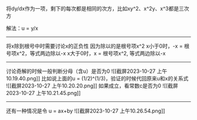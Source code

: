 将dy/dx作为一项，剩下的每次都是相同的次方，比如xy^2、x^2y、x^3都是三次方

解法：u = y/x

---

将x除到根号中时需要讨论x的正负性
因为除以的是根号项x^2 
x小于0时，-x = 根号项x^2，等式两边除以-x
x大于0时，x = 根号项x^2, 等式两边除以-x

---

讨论奇解的时候一般判断分母（含u）是否为0
![[截屏2023-10-27 上午10.19.40.png]]
比如说上面的u = (1/2)^(1/3)，验证的时候代回原来u和x的关系式
![[截屏2023-10-27 上午10.20.20.png]]
如果成立，看常数c是否为0
![[截屏2023-10-27 上午10.21.45.png]]

---
还有一种情况是令 u = ax+by
![[截屏2023-10-27 上午10.26.54.png]]